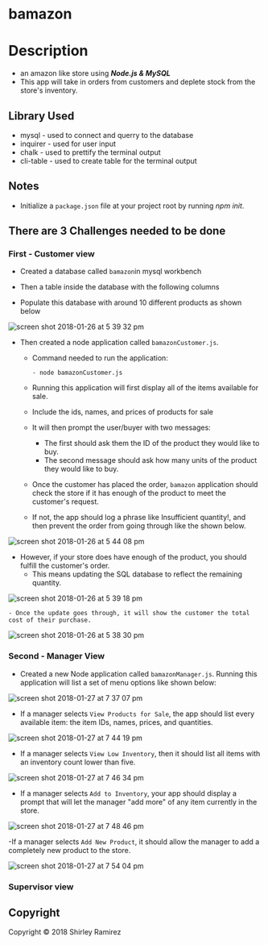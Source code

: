 # bamazon

# Description
  - an amazon like store using ***Node.js & MySQL***
  - This app will take in orders from customers and deplete stock from the store's inventory.
  
## Library Used
- mysql - used to connect and querry to the database
- inquirer - used for user input
- chalk - used to prettify the terminal output
- cli-table - used to create table for the terminal output

## Notes
- Initialize a `package.json` file at your project root by running *npm init*.

## There are 3 Challenges needed to be done 
 
 ### First - Customer view
   - Created a database called `bamazon`in mysql workbench
   
   - Then a table inside the database with the following columns
   
   - Populate this database with around 10 different products as shown below

![screen shot 2018-01-26 at 5 39 32 pm](https://user-images.githubusercontent.com/31137669/35466653-ed8b076c-02c2-11e8-8cd7-4ad12e594803.png)
    

- Then created a node application called `bamazonCustomer.js`.
    - Command needed to run the application:
    
          - node bamazonCustomer.js
    
    - Running this application will first display all of the items available for sale. 
    - Include the ids, names, and prices of products for sale
    - It will then prompt the user/buyer with two messages:
      - The first should ask them the ID of the product they would like to buy.
      - The second message should ask how many units of the product they would like to buy. 
    - Once the customer has placed the order, `bamazon` application should check the store if it has enough of the product to meet the  customer's request.
     - If not, the app should log a phrase like Insufficient quantity!, and then prevent the order from going through like the shown below.

![screen shot 2018-01-26 at 5 44 08 pm](https://user-images.githubusercontent.com/31137669/35466777-43316e26-02c4-11e8-8de5-8fabe27fe7e6.png)

 -  However, if your store does have enough of the product, you should fulfill the customer's order.
      - This means updating the SQL database to reflect the remaining quantity.
 
 ![screen shot 2018-01-26 at 5 39 18 pm](https://user-images.githubusercontent.com/31137669/35466890-8301db02-02c5-11e8-805d-b5e42464d556.png)
 
 
    - Once the update goes through, it will show the customer the total cost of their purchase.
   
 ![screen shot 2018-01-26 at 5 38 30 pm](https://user-images.githubusercontent.com/31137669/35466804-7f49f180-02c4-11e8-9789-0c8c1dfea0a1.png)

    
### Second - Manager View
  - Created a new Node application called `bamazonManager.js`. Running this application will list a set of menu options like shown below:
 
 ![screen shot 2018-01-27 at 7 37 07 pm](https://user-images.githubusercontent.com/31137669/35478408-074321ee-039a-11e8-8350-aada08e0426d.png)

- If a manager selects `View Products for Sale`, the app should list every available item: the item IDs, names, prices, and quantities.

![screen shot 2018-01-27 at 7 44 19 pm](https://user-images.githubusercontent.com/31137669/35478430-882dded4-039a-11e8-91cd-5e206542bf3c.png)

- If a manager selects `View Low Inventory`, then it should list all items with an inventory count lower than five.

![screen shot 2018-01-27 at 7 46 34 pm](https://user-images.githubusercontent.com/31137669/35478440-d342bc46-039a-11e8-842b-f880d4d2998f.png)

- If a manager selects `Add to Inventory`, your app should display a prompt that will let the manager "add more" of any item currently in the store.

![screen shot 2018-01-27 at 7 48 46 pm](https://user-images.githubusercontent.com/31137669/35478449-23ed8414-039b-11e8-891d-0f093c10b646.png)

-If a manager selects `Add New Product`, it should allow the manager to add a completely new product to the store.

![screen shot 2018-01-27 at 7 54 04 pm](https://user-images.githubusercontent.com/31137669/35478482-e069376e-039b-11e8-8aa9-291298670bc7.png)

 
 ### Supervisor view
   
## Copyright
Copyright © 2018 Shirley Ramirez
  



